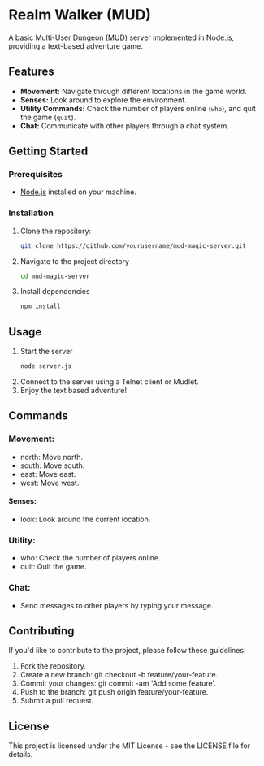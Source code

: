 # Realm Walker (MUD)

A basic Multi-User Dungeon (MUD) server implemented in Node.js, providing a text-based adventure game.

## Features

- **Movement:** Navigate through different locations in the game world.
- **Senses:** Look around to explore the environment.
- **Utility Commands:** Check the number of players online (`who`), and quit the game (`quit`).
- **Chat:** Communicate with other players through a chat system.

## Getting Started

### Prerequisites

- [Node.js](https://nodejs.org/) installed on your machine.

### Installation

1. Clone the repository:

   ```bash
   git clone https://github.com/yourusername/mud-magic-server.git
   ```

2. Navigate to the project directory

   ```bash
   cd mud-magic-server
   ```

3. Install dependencies
   ```bash
   npm install
   ```

## Usage

1. Start the server
   ```bash
   node server.js
   ```
2. Connect to the server using a Telnet client or Mudlet.
3. Enjoy the text based adventure!

## Commands

### Movement:

- north: Move north.
- south: Move south.
- east: Move east.
- west: Move west.

#### Senses:

- look: Look around the current location.

### Utility:

- who: Check the number of players online.
- quit: Quit the game.

### Chat:

- Send messages to other players by typing your message.

## Contributing

If you'd like to contribute to the project, please follow these guidelines:

1. Fork the repository.
2. Create a new branch: git checkout -b feature/your-feature.
3. Commit your changes: git commit -am 'Add some feature'.
4. Push to the branch: git push origin feature/your-feature.
5. Submit a pull request.

## License

This project is licensed under the MIT License - see the LICENSE file for details.
